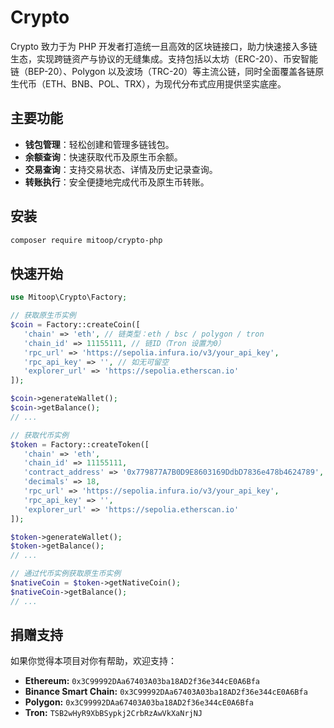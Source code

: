 # Crypto

Crypto 致力于为 PHP 开发者打造统一且高效的区块链接口，助力快速接入多链生态，实现跨链资产与协议的无缝集成。支持包括以太坊（ERC-20）、币安智能链（BEP-20）、Polygon 以及波场（TRC-20）等主流公链，同时全面覆盖各链原生代币（ETH、BNB、POL、TRX），为现代分布式应用提供坚实底座。

## 主要功能

- **钱包管理**：轻松创建和管理多链钱包。
- **余额查询**：快速获取代币及原生币余额。
- **交易查询**：支持交易状态、详情及历史记录查询。
- **转账执行**：安全便捷地完成代币及原生币转账。


## 安装

```bash
composer require mitoop/crypto-php
```

## 快速开始

```php
use Mitoop\Crypto\Factory;

// 获取原生币实例
$coin = Factory::createCoin([
   'chain' => 'eth', // 链类型：eth / bsc / polygon / tron
   'chain_id' => 11155111, // 链ID（Tron 设置为0）
   'rpc_url' => 'https://sepolia.infura.io/v3/your_api_key',
   'rpc_api_key' => '', // 如无可留空
   'explorer_url' => 'https://sepolia.etherscan.io'
]);

$coin->generateWallet();
$coin->getBalance();
// ...

// 获取代币实例
$token = Factory::createToken([
   'chain' => 'eth',
   'chain_id' => 11155111,
   'contract_address' => '0x779877A7B0D9E8603169DdbD7836e478b4624789',
   'decimals' => 18,
   'rpc_url' => 'https://sepolia.infura.io/v3/your_api_key',
   'rpc_api_key' => '',
   'explorer_url' => 'https://sepolia.etherscan.io'
]);

$token->generateWallet();
$token->getBalance();
// ...

// 通过代币实例获取原生币实例
$nativeCoin = $token->getNativeCoin();
$nativeCoin->getBalance();
// ...
```

## 捐赠支持

如果你觉得本项目对你有帮助，欢迎支持：

- **Ethereum:** `0x3C99992DAa67403A03ba18AD2f36e344cE0A6Bfa`
- **Binance Smart Chain:** `0x3C99992DAa67403A03ba18AD2f36e344cE0A6Bfa`
- **Polygon:** `0x3C99992DAa67403A03ba18AD2f36e344cE0A6Bfa`
- **Tron:** `TSB2wHyR9XbBSypkj2CrbRzAwVkXaNrjNJ`
